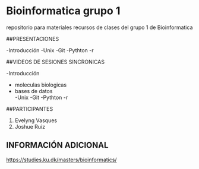 # Bioinformatica grupo 1
repositorio para materiales recursos de clases del grupo 1 de Bioinformatica


##PRESENTACIONES

-Introducción
-Unix
-Git
-Pythton
-r


##VIDEOS DE SESIONES SINCRONICAS

-Introducción
- moleculas biologicas
- bases de datos    
-Unix
-Git
-Pythton
-r


##PARTICIPANTES
1. Evelyng Vasques
2. Joshue Ruiz


## INFORMACIÓN ADICIONAL

<https://studies.ku.dk/masters/bioinformatics/>
